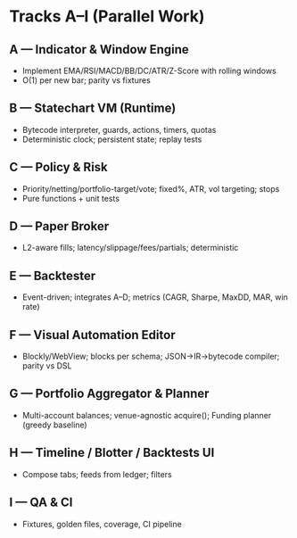 # Tracks A–I (Parallel Work)

## A — Indicator & Window Engine
- Implement EMA/RSI/MACD/BB/DC/ATR/Z-Score with rolling windows
- O(1) per new bar; parity vs fixtures

## B — Statechart VM (Runtime)
- Bytecode interpreter, guards, actions, timers, quotas
- Deterministic clock; persistent state; replay tests

## C — Policy & Risk
- Priority/netting/portfolio-target/vote; fixed%, ATR, vol targeting; stops
- Pure functions + unit tests

## D — Paper Broker
- L2-aware fills; latency/slippage/fees/partials; deterministic

## E — Backtester
- Event-driven; integrates A–D; metrics (CAGR, Sharpe, MaxDD, MAR, win rate)

## F — Visual Automation Editor
- Blockly/WebView; blocks per schema; JSON→IR→bytecode compiler; parity vs DSL

## G — Portfolio Aggregator & Planner
- Multi-account balances; venue-agnostic acquire(); Funding planner (greedy baseline)

## H — Timeline / Blotter / Backtests UI
- Compose tabs; feeds from ledger; filters

## I — QA & CI
- Fixtures, golden files, coverage, CI pipeline
